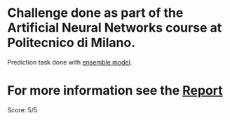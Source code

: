 # Challenge done as part of the Artificial Neural Networks course at Politecnico di Milano.

Prediction task done with [ensemble model]().

# For more information see the [Report](https://github.com/DavideMangano/ANN_Challenge_2/blob/main/Final_Version/Report.pdf)

Score: 5/5
